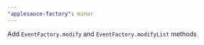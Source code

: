 ```yaml
---
"applesauce-factory": minor
---
```


Add `EventFactory.modify` and `EventFactory.modifyList` methods
